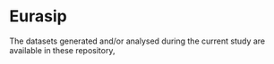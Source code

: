 # Eurasip
The datasets generated and/or analysed during the current study are available in these repository,
